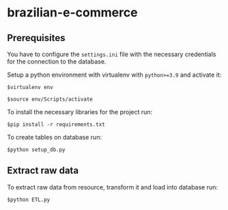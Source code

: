 # brazilian-e-commerce
## Prerequisites
You have to configure the `settings.ini` file with the necessary credentials for the connection to the database.

Setup a python environment with virtualenv with `python>=3.9` and activate it:

`$virtualenv env`

`$source env/Scripts/activate`

To install the necessary libraries for the project run:

`$pip install -r requirements.txt` 

To create tables on database run:

`$python setup_db.py`

## Extract raw data
To extract raw data from resource, transform it and load into database run:

`$python ETL.py`


